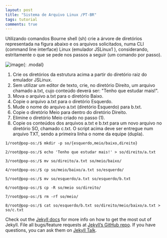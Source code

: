 ```yaml
---
layout: post
title: "Sistema de Arquivo Linux /PT-BR"
tags: tutorial
comments: true
---
```


Utilizando comandos Bourne shell (sh) crie a árvore de diretórios representada na figura abaixo e
os arquivos solicitados, numa CLI (command line interface) Linux (emulador JSLinux1
), considerando, estritamente o que se pede nos passos a seguir (um comando por passo).

![image]((https://drive.google.com/file/d/1pQ4w-Tor0F30orXUW6ld_kY6Eg3YkQDR/view?usp=sharing)){: .modal}

1. Crie os diretórios da estrutura acima a partir do diretório raiz do emulador JSLinux.
2. Sem utilizar um editor de texto, crie, no diretório Direito, um arquivo chamado a.txt, cujo
   conteúdo deverá ser: "Tenho que estudar mais!".
3. Mova o arquivo a.txt para o diretório Baixo.
4. Copie o arquivo a.txt para o diretório Esquerdo.
5. Mude o nome do arquivo a.txt (diretório Esquerdo) para b.txt.
6. Copie o diretório Meio para dentro do diretório Direito.
7. Elimine o diretório Meio criado no passo (1).
8. Copie os conteúdos dos arquivos a.txt e b.txt para um novo arquivo no diretório SO, chamado
   c.txt.
   O script acima deve ser entregue num arquivo TXT, sendo a primeira linha o nome da equipe
   (dupla).

```
1/root@pop-os:/$ mkdir -p so/{esquerdo,meio/baixo,direito}

2/root@pop-os:/$ echo 'Tenho que estudar mais!' > so/direito/a.txt

3/root@pop-os:/$ mv so/direito/a.txt so/meio/baixo/

4/root@pop-os:/$ cp so/meio/baixo/a.txt so/esquerdo/

5/root@pop-os:/$ mv so/esquerdo/a.txt so/esquerdo/b.txt

6/root@pop-os:/$ cp -R so/meio so/direito/

7/root@pop-os:/$ rm -rf so/meio/

8/root@pop-os:/$ cat so/esquerdo/b.txt so/direito/meio/baixo/a.txt > so/c.txt
```

Check out the [Jekyll docs][jekyll-docs] for more info on how to get the most out of Jekyll. File all bugs/feature requests at [Jekyll’s GitHub repo][jekyll-gh]. If you have questions, you can ask them on [Jekyll Talk][jekyll-talk].

[jekyll-docs]: https://jekyllrb.com/docs/home
[jekyll-gh]: https://github.com/jekyll/jekyll
[jekyll-talk]: https://talk.jekyllrb.com/
